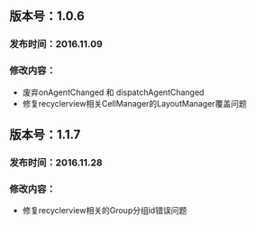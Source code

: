 ## 版本号：1.0.6
### 发布时间：2016.11.09
### 修改内容：
* 废弃onAgentChanged 和 dispatchAgentChanged
* 修复recyclerview相关CellManager的LayoutManager覆盖问题

## 版本号：1.1.7
### 发布时间：2016.11.28
### 修改内容：
* 修复recyclerview相关的Group分组id错误问题